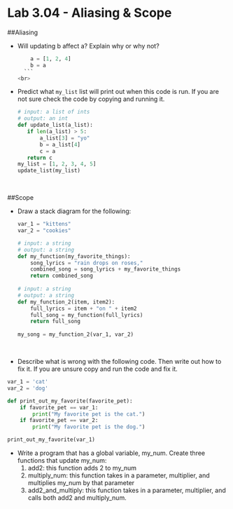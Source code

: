 # Lab 3.04 - Aliasing & Scope

##Aliasing 
* Will updating b affect a? Explain why or why not? 
    
    ```python
        a = [1, 2, 4]
        b = a 
      ```
    <br>
    
* Predict what `my_list` list will print out when this code is run. If you are not sure check the code by copying and running it. 
    
     ```python
     # input: a list of ints
     # output: an int
     def update_list(a_list): 
     	if len(a_list) > 5: 
     		a_list[3] = "yo"
     		b = a_list[4]
     		c = a 
     	return c
     my_list = [1, 2, 3, 4, 5]
     update_list(my_list)
     ```
    <br>
    
##Scope
* Draw a stack diagram for the following:
    
    ```python
	var_1 = "kittens"
	var_2 = "cookies"
	
	# input: a string
	# output: a string
	def my_function(my_favorite_things): 
		song_lyrics = "rain drops on roses,"
		combined_song = song_lyrics + my_favorite_things
		return combined_song
		
	# input: a string
	# output: a string	
	def my_function_2(item, item2): 
		full_lyrics = item + "on " + item2
		full_song = my_function(full_lyrics)
		return full_song
		
	my_song = my_function_2(var_1, var_2)
     ```
    <br>
     
* Describe what is wrong with the following code. Then write out how to fix it. If you are unsure copy and run the code and fix it. 

```python
var_1 = 'cat'
var_2 = 'dog'

def print_out_my_favorite(favorite_pet): 
    if favorite_pet == var_1:
        print("My favorite pet is the cat.")
    if favorite_pet == var_2: 
        print("My favorite pet is the dog.")

print_out_my_favorite(var_1)
```

* Write a program that has a global variable, my_num. Create three functions that update my_num: 
    1. add2: this function adds 2 to my_num
    2. multiply_num: this function takes in a parameter, multiplier, and multiplies my_num by that parameter
    3. add2_and_multiply: this function takes in a parameter, multiplier, and calls both add2 and multiply_num. 


